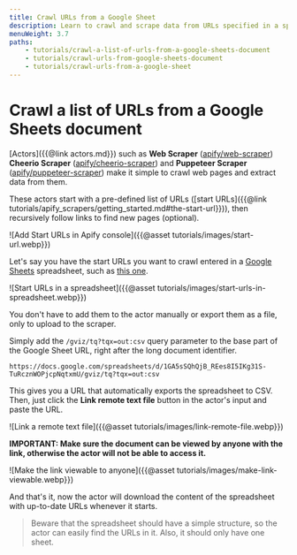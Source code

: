 ```yaml
---
title: Crawl URLs from a Google Sheet
description: Learn to crawl and scrape data from URLs specified in a spreadsheet with Apify scrapers. Scrape a pre-determined list of web pages with Apify actors.
menuWeight: 3.7
paths:
    - tutorials/crawl-a-list-of-urls-from-a-google-sheets-document
    - tutorials/crawl-urls-from-google-sheets-document
    - tutorials/crawl-urls-from-a-google-sheet
---
```


# Crawl a list of URLs from a Google Sheets document

[Actors]({{@link actors.md}}) such as **Web Scraper** ([apify/web-scraper](https://apify.com/apify/web-scraper)) **Cheerio Scraper** ([apify/cheerio-scraper](https://apify.com/apify/web-scraper)) and **Puppeteer Scraper** ([apify/puppeteer-scraper](https://apify.com/apify/web-scraper)) make it simple to crawl web pages and extract data from them.

These actors start with a pre-defined list of URLs ([start URLs]({{@link tutorials/apify_scrapers/getting_started.md#the-start-url}})), then recursively follow links to find new pages (optional).

![Add Start URLs in Apify console]({{@asset tutorials/images/start-url.webp}})

Let's say you have the start URLs you want to crawl entered in a [Google Sheets](https://www.google.com/sheets/about/) spreadsheet, such as [this one](
https://docs.google.com/spreadsheets/d/1GA5sSQhQjB_REes8I5IKg31S-TuRcznWOPjcpNqtxmU).

![Start URLs in a spreadsheet]({{@asset tutorials/images/start-urls-in-spreadsheet.webp}})

You don't have to add them to the actor manually or export them as a file, only to upload to the scraper.

Simply add the `/gviz/tq?tqx=out:csv` query parameter to the base part of the Google Sheet URL, right after the long document identifier.

```URL
https://docs.google.com/spreadsheets/d/1GA5sSQhQjB_REes8I5IKg31S-TuRcznWOPjcpNqtxmU/gviz/tq?tqx=out:csv
```

This gives you a URL that automatically exports the spreadsheet to CSV. Then, just click the **Link remote text file** button in the actor's input and paste the URL.

![Link a remote text file]({{@asset tutorials/images/link-remote-file.webp}})

**IMPORTANT: Make sure the document can be viewed by anyone with the link, otherwise the actor will not be able to access it.**

![Make the link viewable to anyone]({{@asset tutorials/images/make-link-viewable.webp}})

And that's it, now the actor will download the content of the spreadsheet with up-to-date URLs whenever it starts.

> Beware that the spreadsheet should have a simple structure, so the actor can easily find the URLs in it. Also, it should only have one sheet.
